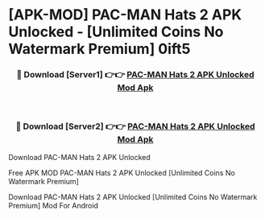 # [APK-MOD] PAC-MAN Hats 2 APK Unlocked - [Unlimited Coins No Watermark Premium] 0ift5



<div align="center">
<h3>🔴 Download [Server1] 👉👉 <a href="https://momento.my/?title=PAC-MAN_Hats_2_APK_Unlocked">PAC-MAN Hats 2 APK Unlocked Mod Apk</a></h3><br>

<h3>🔴 Download [Server2] 👉👉 <a href="https://momento.my/?title=PAC-MAN_Hats_2_APK_Unlocked">PAC-MAN Hats 2 APK Unlocked Mod Apk</a></h3>
</div>



Download PAC-MAN Hats 2 APK Unlocked 

Free APK MOD PAC-MAN Hats 2 APK Unlocked [Unlimited Coins No Watermark Premium]

Download PAC-MAN Hats 2 APK Unlocked [Unlimited Coins No Watermark Premium] Mod For Android
